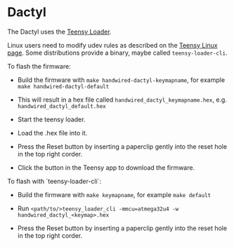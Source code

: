 # Dactyl

The Dactyl uses the [Teensy Loader](https://www.pjrc.com/teensy/loader.html).

Linux users need to modify udev rules as described on the [Teensy
Linux page].  Some distributions provide a binary, maybe called
`teensy-loader-cli`.

[Teensy Linux page]: https://www.pjrc.com/teensy/loader_linux.html

To flash the firmware:

  - Build the firmware with `make handwired-dactyl-keymapname`, for example `make handwired-dactyl-default`
  - This will result in a hex file called `handwired_dactyl_keymapname.hex`, e.g.
    `handwired_dactyl_default.hex`

  - Start the teensy loader.

  - Load the .hex file into it.

  - Press the Reset button by inserting a paperclip gently into the reset hole
    in the top right corder.

  - Click the button in the Teensy app to download the firmware.

To flash with ´teensy-loader-cli´:

  - Build the firmware with `make keymapname`, for example `make default`

  - Run `<path/to/>teensy_loader_cli -mmcu=atmega32u4 -w handwired_dactyl_<keymap>.hex`

  - Press the Reset button by inserting a paperclip gently into the reset hole
    in the top right corder.
